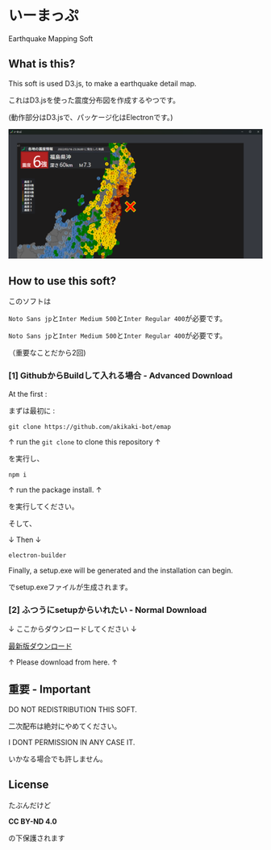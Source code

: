 # いーまっぷ 

Earthquake Mapping Soft

## What is this?

This soft is used D3.js, to make a earthquake detail map.

これはD3.jsを使った震度分布図を作成するやつです。

(動作部分はD3.jsで、パッケージ化はElectronです。)

![image.png](./rdm/image.png)

## How to use this soft?

このソフトは

`Noto Sans jp`と`Inter Medium 500`と`Inter Regular 400`が必要です。

`Noto Sans jp`と`Inter Medium 500`と`Inter Regular 400`が必要です。

（重要なことだから2回)


### [1] GithubからBuildして入れる場合 - Advanced Download

At the first :

まずは最初に :
```
git clone https://github.com/akikaki-bot/emap
```

↑ run the `git clone` to clone this repository ↑

を実行し、

```
npm i 
```

↑ run the package install. ↑

を実行してください。

そして、

↓ Then ↓

```
electron-builder
```

Finally, a setup.exe will be generated and the installation can begin.

でsetup.exeファイルが生成されます。

### [2] ふつうにsetupからいれたい - Normal Download

↓ ここからダウンロードしてください ↓

[最新版ダウンロード](https://drive.google.com/file/d/1V9p1NOFja70zgXAkhe0Vp78F7ENlB0nQ/view?usp=share_link)

↑ Please download from here. ↑

## 重要 - Important

DO NOT REDISTRIBUTION THIS SOFT.

二次配布は絶対にやめてください。

I DONT PERMISSION IN ANY CASE IT.

いかなる場合でも許しません。

## License

たぶんだけど

**CC BY-ND 4.0**

の下保護されます
